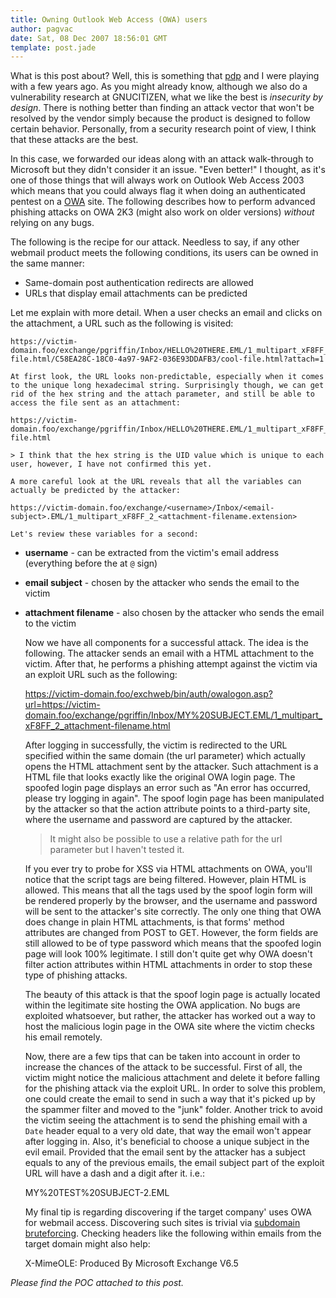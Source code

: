 ```yaml
---
title: Owning Outlook Web Access (OWA) users
author: pagvac
date: Sat, 08 Dec 2007 18:56:01 GMT
template: post.jade
---
```


What is this post about? Well, this is something that [pdp](http://www.gnucitizen.org/about/pdp) and I were playing with a few years ago. As you might already know, although we also do a vulnerability research at GNUCITIZEN, what we like the best is _insecurity by design_. There is nothing better than finding an attack vector that won't be resolved by the vendor simply because the product is designed to follow certain behavior. Personally, from a security research point of view, I think that these attacks are the best.

In this case, we forwarded our ideas along with an attack walk-through to Microsoft but they didn't consider it an issue. "Even better!" I thought, as it's one of those things that will always work on Outlook Web Access 2003 which means that you could always flag it when doing an authenticated pentest on a [OWA](http://en.wikipedia.org/wiki/Outlook_Web_Access) site. The following describes how to perform advanced phishing attacks on OWA 2K3 (might also work on older versions) _without_ relying on any bugs.

The following is the recipe for our attack. Needless to say, if any other webmail product meets the following conditions, its users can be owned in the same manner:

* Same-domain post authentication redirects are allowed
* URLs that display email attachments can be predicted

Let me explain with more detail. When a user checks an email and clicks on the attachment, a URL such as the following is visited:

    https://victim-domain.foo/exchange/pgriffin/Inbox/HELLO%20THERE.EML/1_multipart_xF8FF_2_cool-file.html/C58EA28C-18C0-4a97-9AF2-036E93DDAFB3/cool-file.html?attach=1

    At first look, the URL looks non-predictable, especially when it comes to the unique long hexadecimal string. Surprisingly though, we can get rid of the hex string and the attach parameter, and still be able to access the file sent as an attachment:

    https://victim-domain.foo/exchange/pgriffin/Inbox/HELLO%20THERE.EML/1_multipart_xF8FF_2_cool-file.html

    > I think that the hex string is the UID value which is unique to each user, however, I have not confirmed this yet.

    A more careful look at the URL reveals that all the variables can actually be predicted by the attacker:

    https://victim-domain.foo/exchange/<username>/Inbox/<email-subject>.EML/1_multipart_xF8FF_2_<attachment-filename.extension>

    Let's review these variables for a second:

* **username** - can be extracted from the victim's email address (everything before the at `@` sign)
* **email subject** - chosen by the attacker who sends the email to the victim
* **attachment filename** - also chosen by the attacker who sends the email to the victim

    Now we have all components for a successful attack. The idea is the following. The attacker sends an email with a HTML attachment to the victim. After that, he performs a phishing attempt against the victim via an exploit URL such as the following:

    https://victim-domain.foo/exchweb/bin/auth/owalogon.asp?url=https://victim-domain.foo/exchange/pgriffin/Inbox/MY%20SUBJECT.EML/1_multipart_xF8FF_2_attachment-filename.html

    After logging in successfully, the victim is redirected to the URL specified within the same domain (the url parameter) which actually opens the HTML attachment sent by the attacker. Such attachment is a HTML file that looks exactly like the original OWA login page. The spoofed login page displays an error such as "An error has occurred, please try logging in again". The spoof login page has been manipulated by the attacker so that the  action attribute points to a third-party site, where the username and password are captured by the attacker.

    > It might also be possible to use a relative path for the url parameter but I haven't tested it.

    If you ever try to probe for XSS  via HTML attachments on OWA, you'll notice that the script tags are being filtered. However, plain HTML is allowed. This means that all the tags used by the spoof login form will be rendered properly by the browser, and the username and password will be sent to the attacker's site correctly. The only one thing that OWA does change in plain HTML attachments, is that forms' method attributes are changed from POST to GET. However, the form fields are still allowed to be of type password which means that the spoofed login page will look 100% legitimate. I still don't quite get why OWA doesn't filter action attributes within HTML attachments in order to stop these type of phishing attacks.

    The beauty of this attack is that the spoof login page is actually located within the legitimate site hosting the OWA application. No bugs are exploited whatsoever, but rather, the attacker has worked out a way to host the malicious login page in the OWA site where the victim checks his email remotely.

    Now, there are a few tips that can be taken into account in order to increase the chances of the attack to be successful. First of all, the victim might notice the malicious attachment and delete it before falling for the phishing attack via the exploit URL. In order to solve this problem, one could create the email to send in such a way that it's picked up by the spammer filter and moved to the "junk" folder. Another trick to avoid the victim seeing the attachment is to send the phishing email with a `Date` header equal to a very old date, that way the email won't appear after logging in. Also, it's beneficial to choose a unique subject in the evil email. Provided that the email sent by the attacker has a subject equals to any of the previous emails, the email subject part of the exploit URL will have a dash and a digit after it. i.e.:

    MY%20TEST%20SUBJECT-2.EML

    My final tip is regarding discovering if the target company' uses OWA for webmail access. Discovering such sites is trivial via [subdomain bruteforcing](http://unknown.pentester.googlepages.com/dnsmap-latest.tar). Checking headers like the following within emails from the target domain might also help:

    X-MimeOLE: Produced By Microsoft Exchange V6.5

_Please find the POC attached to this post._
